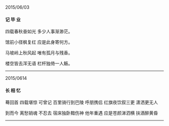 2015/06/03

#### 记   毕   业

四载春秋奋如光   多少人事渐渺茫。

馆前小径枫复红   应是此身寄何方。

马坡岭上秋风起   唯有孤月与残香。

楼空皆去浑无语   栏杆独倚一人觞。

---

2015/0614

#### 长  相  忆

蓦回首 四载堪惊 可曾记 百里骑行到巴陵 呼朋携侣 红旗夜饮叙三更 潇洒更无人

到而今 离愁销魂 不忍去 宿床独卧黯伤神 他年重遇 应是苍颜涕泗横 扶酒醉黄昏



-------------------------------------------------------------------------------------------------------------------------------------


